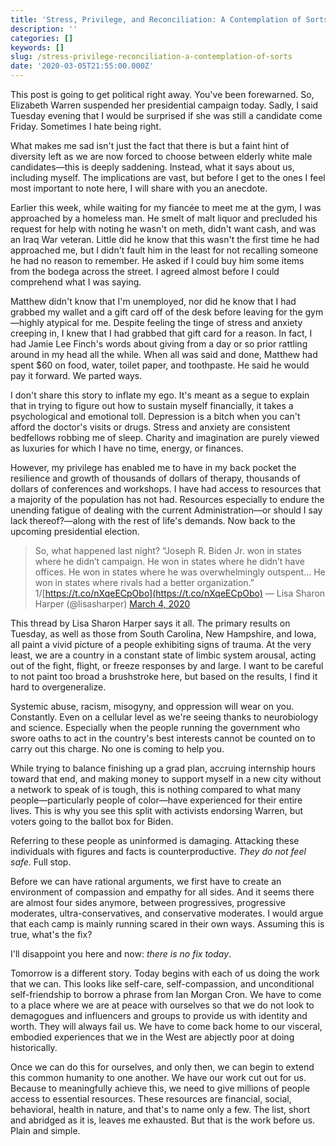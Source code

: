 ```yaml
---
title: 'Stress, Privilege, and Reconciliation: A Contemplation of Sorts'
description: ''
categories: []
keywords: []
slug: /stress-privilege-reconciliation-a-contemplation-of-sorts
date: '2020-03-05T21:55:00.000Z'
---
```


This post is going to get political right away. You've been forewarned. So, Elizabeth Warren suspended her presidential campaign today. Sadly, I said Tuesday evening that I would be surprised if she was still a candidate come Friday. Sometimes I hate being right.

What makes me sad isn't just the fact that there is but a faint hint of diversity left as we are now forced to choose between elderly white male candidates—this is deeply saddening. Instead, what it says about us, including myself. The implications are vast, but before I get to the ones I feel most important to note here, I will share with you an anecdote.

Earlier this week, while waiting for my fiancée to meet me at the gym, I was approached by a homeless man. He smelt of malt liquor and precluded his request for help with noting he wasn't on meth, didn't want cash, and was an Iraq War veteran. Little did he know that this wasn't the first time he had approached me, but I didn't fault him in the least for not recalling someone he had no reason to remember. He asked if I could buy him some items from the bodega across the street. I agreed almost before I could comprehend what I was saying.

Matthew didn't know that I'm unemployed, nor did he know that I had grabbed my wallet and a gift card off of the desk before leaving for the gym—highly atypical for me. Despite feeling the tinge of stress and anxiety creeping in, I knew that I had grabbed that gift card for a reason. In fact, I had Jamie Lee Finch's words about giving from a day or so prior rattling around in my head all the while. When all was said and done, Matthew had spent $60 on food, water, toilet paper, and toothpaste. He said he would pay it forward. We parted ways.

I don't share this story to inflate my ego. It's meant as a segue to explain that in trying to figure out how to sustain myself financially, it takes a psychological and emotional toll. Depression is a bitch when you can't afford the doctor's visits or drugs. Stress and anxiety are consistent bedfellows robbing me of sleep. Charity and imagination are purely viewed as luxuries for which I have no time, energy, or finances.

However, my privilege has enabled me to have in my back pocket the resilience and growth of thousands of dollars of therapy, thousands of dollars of conferences and workshops. I have had access to resources that a majority of the population has not had. Resources especially to endure the unending fatigue of dealing with the current Administration—or should I say lack thereof?—along with the rest of life's demands. Now back to the upcoming presidential election.

> So, what happened last night? 
> “Joseph R. Biden Jr. won in states where he didn’t campaign. He won in states where he didn’t have offices. He won in states where he was overwhelmingly outspent... He won in states where rivals had a better organization.” 1/[https://t.co/nXqeECpObo](https://t.co/nXqeECpObo)
> &mdash; Lisa Sharon Harper (@lisasharper) [March 4, 2020](https://twitter.com/lisasharper/status/1235188641187627009?ref_src=twsrc%5Etfw)

This thread by Lisa Sharon Harper says it all. The primary results on Tuesday, as well as those from South Carolina, New Hampshire, and Iowa, all paint a vivid picture of a people exhibiting signs of trauma. At the very least, we are a country in a constant state of limbic system arousal, acting out of the fight, flight, or freeze responses by and large. I want to be careful to not paint too broad a brushstroke here, but based on the results, I find it hard to overgeneralize.

Systemic abuse, racism, misogyny, and oppression will wear on you. Constantly. Even on a cellular level as we're seeing thanks to neurobiology and science. Especially when the people running the government who swore oaths to act in the country's best interests cannot be counted on to carry out this charge. No one is coming to help you.

While trying to balance finishing up a grad plan, accruing internship hours toward that end, and making money to support myself in a new city without a network to speak of is tough, this is nothing compared to what many people—particularly people of color—have experienced for their entire lives. This is why you see this split with activists endorsing Warren, but voters going to the ballot box for Biden.

Referring to these people as uninformed is damaging. Attacking these individuals with figures and facts is counterproductive. *They do not feel safe*. Full stop.

Before we can have rational arguments, we first have to create an environment of compassion and empathy for all sides. And it seems there are almost four sides anymore, between progressives, progressive moderates, ultra-conservatives, and conservative moderates. I would argue that each camp is mainly running scared in their own ways. Assuming this is true, what's the fix?

I'll disappoint you here and now: *there is no fix today*.

Tomorrow is a different story. Today begins with each of us doing the work that we can. This looks like self-care, self-compassion, and unconditional self-friendship to borrow a phrase from Ian Morgan Cron. We have to come to a place where we are at peace with ourselves so that we do not look to demagogues and influencers and groups to provide us with identity and worth. They will always fail us. We have to come back home to our visceral, embodied experiences that we in the West are abjectly poor at doing historically.

Once we can do this for ourselves, and only then, we can begin to extend this common humanity to one another. We have our work cut out for us. Because to meaningfully achieve this, we need to give millions of people access to essential resources. These resources are financial, social, behavioral, health in nature, and that's to name only a few. The list, short and abridged as it is, leaves me exhausted. But that is the work before us. Plain and simple.
